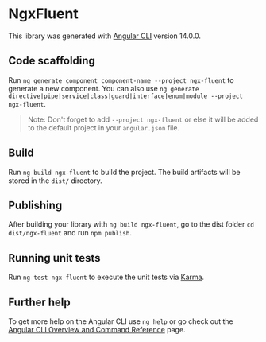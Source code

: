 # NgxFluent

This library was generated with [Angular CLI](https://github.com/angular/angular-cli) version 14.0.0.

## Code scaffolding

Run `ng generate component component-name --project ngx-fluent` to generate a new component. You can also use `ng generate directive|pipe|service|class|guard|interface|enum|module --project ngx-fluent`.

> Note: Don't forget to add `--project ngx-fluent` or else it will be added to the default project in your `angular.json` file.

## Build

Run `ng build ngx-fluent` to build the project. The build artifacts will be stored in the `dist/` directory.

## Publishing

After building your library with `ng build ngx-fluent`, go to the dist folder `cd dist/ngx-fluent` and run `npm publish`.

## Running unit tests

Run `ng test ngx-fluent` to execute the unit tests via [Karma](https://karma-runner.github.io).

## Further help

To get more help on the Angular CLI use `ng help` or go check out the [Angular CLI Overview and Command Reference](https://angular.io/cli) page.
